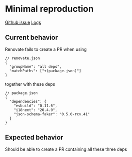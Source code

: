 # Minimal reproduction

[Github issue](https://github.com/renovatebot/renovate/issues/14551)
[Logs](https://github.com/renovatebot/renovate/issues/14551)

## Current behavior

Renovate fails to create a PR when using

```
// renovate.json
{
  "groupName": "all deps",
  "matchPaths": ["+(package.json)"]
}
```

together with these deps

```
// package.json
{
  "dependencies": {
    "esbuild": "0.11.6",
    "i18next": "20.4.0",
    "json-schema-faker": "0.5.0-rcv.41"
  }
}
```

## Expected behavior

Should be able to create a PR containing all these three deps
